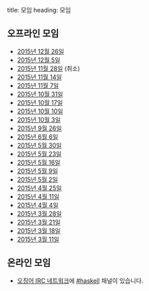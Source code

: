title: 모임
heading: 모임

## 오프라인 모임

- [2015년 12월 26일](/meetup/2015-12-26)
- [2015년 12월 5일](/meetup/2015-12-05)
- [2015년 11월 28일](/meetup/2015-11-28) (취소)
- [2015년 11월 14일](/meetup/2015-11-14)
- [2015년 11월 7일](/meetup/2015-11-07)
- [2015년 10월 31일](/meetup/2015-10-31)
- [2015년 10월 17일](/meetup/2015-10-17)
- [2015년 10월 10일](/meetup/2015-10-10)
- [2015년 10월 3일](/meetup/2015-10-03)
- [2015년 9월 26일](/meetup/2015-09-26)
- [2015년 6월 6일](/meetup/2015-06-06)
- [2015년 5월 30일](/meetup/2015-05-30)
- [2015년 5월 23일](/meetup/2015-05-23)
- [2015년 5월 16일](/meetup/2015-05-16)
- [2015년 5월 9일](/meetup/2015-05-09)
- [2015년 5월 2일](/meetup/2015-05-02)
- [2015년 4월 25일](/meetup/2015-04-25)
- [2015년 4월 11일](/meetup/2015-04-11)
- [2015년 4월 4일](/meetup/2015-04-04)
- [2015년 3월 28일](/meetup/2015-03-28)
- [2015년 3월 21일](/meetup/2015-03-21)
- [2015년 3월 18일](/meetup/2015-03-18)
- [2015년 3월 11일](/meetup/2015-03-11)

## 온라인 모임

- [오징어 IRC 네트워크](http://ozinger.org/)에 [#haskell](irc://irc.ozinger.org/#haskell) 채널이 있습니다.
